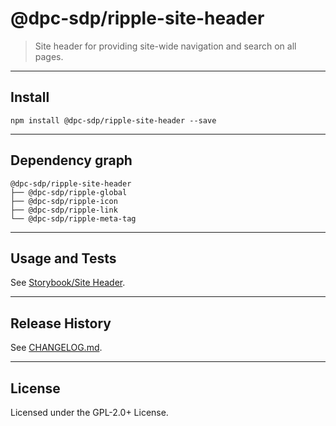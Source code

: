 # @dpc-sdp/ripple-site-header

> Site header for providing site-wide navigation and search on all pages.

--------------------------------------------------------------------------------

## Install

```shell
npm install @dpc-sdp/ripple-site-header --save
```

--------------------------------------------------------------------------------

## Dependency graph

```shell
@dpc-sdp/ripple-site-header
├── @dpc-sdp/ripple-global
├── @dpc-sdp/ripple-icon
├── @dpc-sdp/ripple-link
└── @dpc-sdp/ripple-meta-tag
```

--------------------------------------------------------------------------------

## Usage and Tests

See [Storybook/Site Header](https://ripple.sdp.vic.gov.au/?selectedKind=Organisms/SiteHeader&selectedStory=Site%20Header).

--------------------------------------------------------------------------------

## Release History

See [CHANGELOG.md](./CHANGELOG.md).

--------------------------------------------------------------------------------

## License

Licensed under the GPL-2.0+ License.
